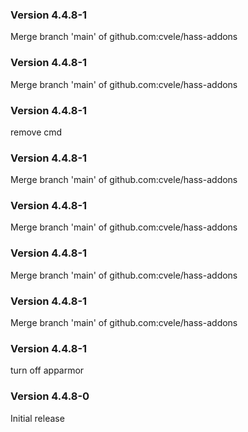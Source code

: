 ### Version 4.4.8-1
Merge branch 'main' of github.com:cvele/hass-addons

### Version 4.4.8-1
Merge branch 'main' of github.com:cvele/hass-addons

### Version 4.4.8-1
remove cmd

### Version 4.4.8-1
Merge branch 'main' of github.com:cvele/hass-addons

### Version 4.4.8-1
Merge branch 'main' of github.com:cvele/hass-addons

### Version 4.4.8-1
Merge branch 'main' of github.com:cvele/hass-addons

### Version 4.4.8-1
Merge branch 'main' of github.com:cvele/hass-addons

### Version 4.4.8-1
turn off apparmor

### Version 4.4.8-0

Initial release

